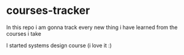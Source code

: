 # courses-tracker
In this repo i am gonna track every new thing i have learned from the courses i take


I started systems design course (i love it :)
